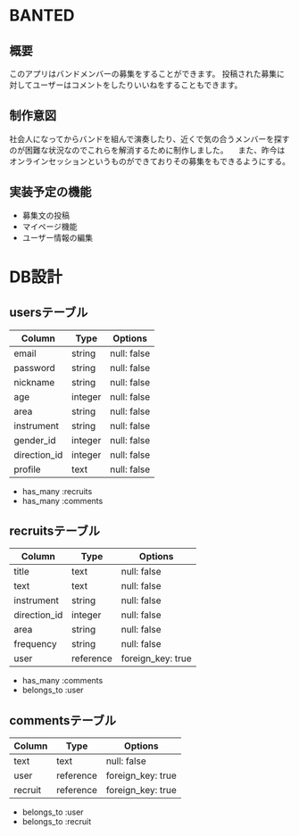 # BANTED


## 概要
このアプリはバンドメンバーの募集をすることができます。
投稿された募集に対してユーザーはコメントをしたりいいねをすることもできます。

## 制作意図
社会人になってからバンドを組んで演奏したり、近くで気の合うメンバーを探すのが困難な状況なのでこれらを解消するために制作しました。
　また、昨今はオンラインセッションというものができておりその募集をもできるようにする。

## 実装予定の機能
+ 募集文の投稿
+ マイページ機能
+ ユーザー情報の編集

# DB設計
## usersテーブル

|  Column           |  Type       |  Options            |
|  ---------------  |  ---------  |  ------------       |
|  email            |  string     |  null:  false       |
|  password         |  string     |  null:  false       |
|  nickname         |  string     |  null:  false       |
|  age              |  integer    |  null:  false       |
|  area             |  string     |  null:  false       |
|  instrument       |  string     |  null:  false       | 
|  gender_id        |  integer    |  null:  false       |
|  direction_id     |  integer    |  null:  false       |
|  profile          |  text       |  null:  false       |

+ has_many :recruits
+ has_many :comments


## recruitsテーブル

|  Column           |  Type       |  Options            |
|  ---------------  |  ---------  |  ------------       |
|  title            |  text       |  null:  false       |
|  text             |  text       |  null:  false       |
|  instrument       |  string     |  null:  false       |
|  direction_id     |  integer    |  null:  false       |
|  area             |  string     |  null:  false       |
|  frequency        |  string     |  null:  false       | 
|  user             |  reference  |  foreign_key: true  |

+ has_many :comments
+ belongs_to :user

## commentsテーブル

|  Column           |  Type       |  Options            |
|  ---------------  |  ---------  |  ------------       |
|  text             |  text       |  null:  false       |
|  user             |  reference  |  foreign_key: true  |
|  recruit          |  reference  |  foreign_key: true  |

+ belongs_to :user
+ belongs_to :recruit



